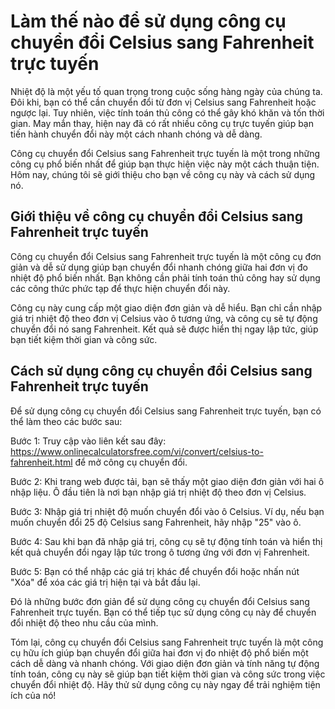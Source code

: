 Làm thế nào để sử dụng công cụ chuyển đổi Celsius sang Fahrenheit trực tuyến
============================================================================

Nhiệt độ là một yếu tố quan trọng trong cuộc sống hàng ngày của chúng ta. Đôi khi, bạn có thể cần chuyển đổi từ đơn vị Celsius sang Fahrenheit hoặc ngược lại. Tuy nhiên, việc tính toán thủ công có thể gây khó khăn và tốn thời gian. May mắn thay, hiện nay đã có rất nhiều công cụ trực tuyến giúp bạn tiến hành chuyển đổi này một cách nhanh chóng và dễ dàng.

Công cụ chuyển đổi Celsius sang Fahrenheit trực tuyến là một trong những công cụ phổ biến nhất để giúp bạn thực hiện việc này một cách thuận tiện. Hôm nay, chúng tôi sẽ giới thiệu cho bạn về công cụ này và cách sử dụng nó.

Giới thiệu về công cụ chuyển đổi Celsius sang Fahrenheit trực tuyến
-------------------------------------------------------------------

Công cụ chuyển đổi Celsius sang Fahrenheit trực tuyến là một công cụ đơn giản và dễ sử dụng giúp bạn chuyển đổi nhanh chóng giữa hai đơn vị đo nhiệt độ phổ biến nhất. Bạn không cần phải tính toán thủ công hay sử dụng các công thức phức tạp để thực hiện chuyển đổi này.

Công cụ này cung cấp một giao diện đơn giản và dễ hiểu. Bạn chỉ cần nhập giá trị nhiệt độ theo đơn vị Celsius vào ô tương ứng, và công cụ sẽ tự động chuyển đổi nó sang Fahrenheit. Kết quả sẽ được hiển thị ngay lập tức, giúp bạn tiết kiệm thời gian và công sức.

Cách sử dụng công cụ chuyển đổi Celsius sang Fahrenheit trực tuyến
------------------------------------------------------------------

Để sử dụng công cụ chuyển đổi Celsius sang Fahrenheit trực tuyến, bạn có thể làm theo các bước sau:

Bước 1: Truy cập vào liên kết sau đây: <https://www.onlinecalculatorsfree.com/vi/convert/celsius-to-fahrenheit.html> để mở công cụ chuyển đổi.

Bước 2: Khi trang web được tải, bạn sẽ thấy một giao diện đơn giản với hai ô nhập liệu. Ô đầu tiên là nơi bạn nhập giá trị nhiệt độ theo đơn vị Celsius.

Bước 3: Nhập giá trị nhiệt độ muốn chuyển đổi vào ô Celsius. Ví dụ, nếu bạn muốn chuyển đổi 25 độ Celsius sang Fahrenheit, hãy nhập "25" vào ô.

Bước 4: Sau khi bạn đã nhập giá trị, công cụ sẽ tự động tính toán và hiển thị kết quả chuyển đổi ngay lập tức trong ô tương ứng với đơn vị Fahrenheit.

Bước 5: Bạn có thể nhập các giá trị khác để chuyển đổi hoặc nhấn nút "Xóa" để xóa các giá trị hiện tại và bắt đầu lại.

Đó là những bước đơn giản để sử dụng công cụ chuyển đổi Celsius sang Fahrenheit trực tuyến. Bạn có thể tiếp tục sử dụng công cụ này để chuyển đổi nhiệt độ theo nhu cầu của mình.

Tóm lại, công cụ chuyển đổi Celsius sang Fahrenheit trực tuyến là một công cụ hữu ích giúp bạn chuyển đổi giữa hai đơn vị đo nhiệt độ phổ biến một cách dễ dàng và nhanh chóng. Với giao diện đơn giản và tính năng tự động tính toán, công cụ này sẽ giúp bạn tiết kiệm thời gian và công sức trong việc chuyển đổi nhiệt độ. Hãy thử sử dụng công cụ này ngay để trải nghiệm tiện ích của nó!